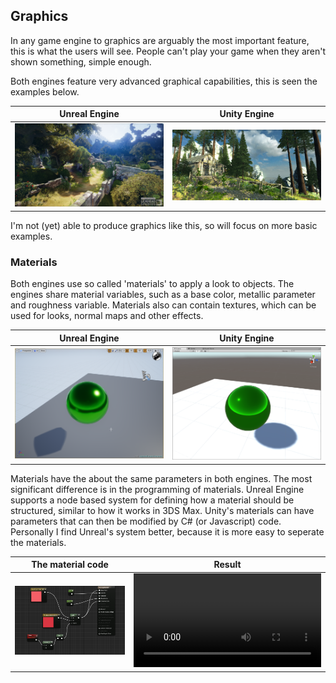 ## Graphics

In any game engine to graphics are arguably the most important feature, this is what the users will see.
People can't play your game when they aren't shown something, simple enough.

Both engines feature very advanced graphical capabilities, this is seen the examples below.

Unreal Engine | Unity Engine
------------- | --------------
![Unreal Engine scene](./images/GraphicalExampleUnreal.png) | ![Unity Engine scene](./images/GraphicalExampleUnity.jpeg)

I'm not (yet) able to produce graphics like this, so will focus on more basic examples.

### Materials

Both engines use so called 'materials' to apply a look to objects. 
The engines share material variables, such as a base color, metallic parameter and roughness variable.
Materials also can contain textures, which can be used for looks, normal maps and other effects.

Unreal Engine | Unity Engine
------------- | --------------
![Unreal Engine scene](./images/UE4_Metallic.png) | ![Unity Engine scene](./images/Unity_Metallic.png)

Materials have the about the same parameters in both engines. 
The most significant difference is in the programming of materials.
Unreal Engine supports a node based system for defining how a material should be structured, similar to how it works in 3DS Max.
Unity's materials can have parameters that can then be modified by C# (or Javascript) code.
Personally I find Unreal's system better, because it is more easy to seperate the materials.

The material code | Result
----------------- | ---------------------
![Unreal engine material](./images/UE4_Material_Basic.png) | ![Material result](./images/UE4_pulse_material.mp4)